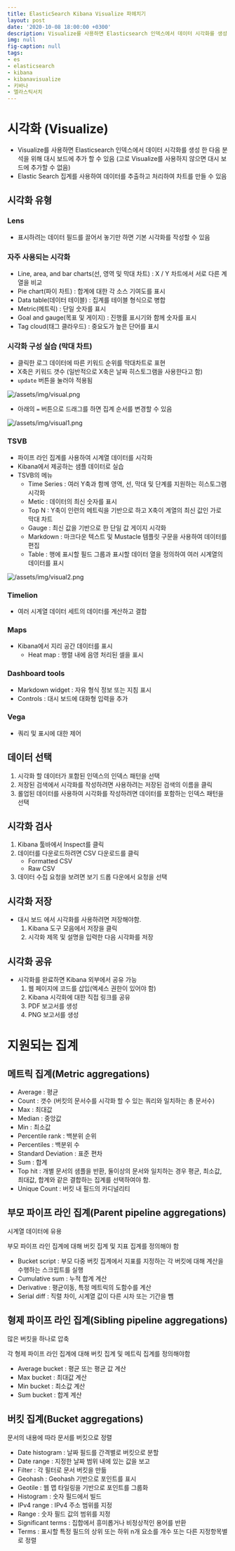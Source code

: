 ```yaml
---
title: ElasticSearch Kibana Visualize 파헤치기
layout: post
date: '2020-10-08 18:00:00 +0300'
description: Visualize를 사용하면 Elasticsearch 인덱스에서 데이터 시각화를 생성 한 다음 분석을 위해 대시 보드에 추가 할 수 있음 (고로 Visualize를 사용하지 않으면 대시 보드에 추가할 수 없음)
img: null
fig-caption: null
tags:
- es
- elasticsearch
- kibana
- kibanavisualize
- 키바나
- 엘라스틱서치
---
```


# 시각화 (Visualize)

- Visualize를 사용하면 Elasticsearch 인덱스에서 데이터 시각화를 생성 한 다음 분석을 위해 대시 보드에 추가 할 수 있음 (고로 Visualize를 사용하지 않으면 대시 보드에 추가할 수 없음)
- Elastic Search 집계를 사용하여 데이터를 추출하고 처리하여 차트를 만들 수 있음

## 시각화 유형

### Lens

- 표시하려는 데이터 필드를 끌어서 놓기만 하면 기본 시각화를 작성할 수 있음

### 자주 사용되는 시각화

- Line, area, and bar charts(선, 영역 및 막대 차트) : X / Y 차트에서 서로 다른 계열을 비교
- Pie chart(파이 차트) : 합계에 대한 각 소스 기여도를 표시
- Data table(데이터 테이블) : 집계를 테이블 형식으로 병합
- Metric(메트릭) : 단일 숫자를 표시
- Goal and gauge(목표 및 게이지) : 진행률 표시기와 함께 숫자를 표시
- Tag cloud(태그 클라우드) :  중요도가 높은 단어를 표시

### 시각화 구성 실습 (막대 차트)

- 클릭한 로그 데이터에 따른 키워드 순위를 막대차트로 표현
- X축은 키워드 갯수 (일반적으로 X축은 날짜 히스토그램을 사용한다고 함)
- `update` 버튼을 눌러야 적용됨

![/assets/img/visual.png](/assets/img/visual.png)

- 아래의 `=` 버튼으로 드래그를 하면 집계 순서를 변경할 수 있음

![/assets/img/visual1.png](/assets/img/visual1.png)

### TSVB

- 파이프 라인 집계를 사용하여 시계열 데이터를 시각화
- Kibana에서 제공하는 샘플 데이터로 실습
- TSVB의 메뉴
    - Time Series : 여러 Y축과 함께 영역, 선, 막대 및 단계를 지원하는 히스토그램 시각화
    - Metic : 데이터의 최신 숫자를 표시
    - Top N : Y축이 인련의 메트릭을 기반으로 하고 X축이 계열의 최신 값인 가로 막대 차트
    - Gauge : 최신 값을 기반으로 한 단일 값 게이지 시각화
    - Markdown : 마크다운 텍스트 및 Mustacle 템플릿 구문을 사용하여 데이터를 편집
    - Table : 행에 표시할 필드 그룹과 표시할 데이터 열을 정의하여 여러 시계열의 데이터를 표시

![/assets/img/visual2.png](/assets/img/visual2.png)

### Timelion

- 여러 시계열 데이터 세트의 데이터를 계산하고 결합

### Maps

- Kibana에서 지리 공간 데이터를 표시
    - Heat map : 행렬 내에 음영 처리된 셀을 표시

### Dashboard tools

- Markdown widget : 자유 형식 정보 또는 지침 표시
- Controls : 대시 보드에 대화형 입력을 추가

### Vega

- 쿼리 및 표시에 대한 제어

## 데이터 선택

1. 시각화 할 데이터가 포함된 인덱스의 인덱스 패턴을 선택
2. 저장된 검색에서 시각화를 작성하려면 사용하려는 저장된 검색의 이름을 클릭
3. 롤업된 데이터를 사용하여 시각화를 작성하려면 데이터를 포함하는 인덱스 패턴을 선택

## 시각화 검사

1. Kibana 툴바에서 Inspect를 클릭
2. 데이터를 다운로드하려면 CSV 다운로드를 클릭
    - Formatted CSV
    - Raw CSV
3. 데이터 수집 요청을 보려면 보기 드롭 다운에서 요청을 선택

## 시각화 저장

- 대시 보드 에서 시각화를 사용하려면 저장해야함.
    1. Kibana 도구 모음에서 저장을 클릭
    2. 시각화 제목 및 설명을 입력한 다음 시각화를 저장

## 시각화 공유

- 시각화를 완료하면 Kibana 외부에서 공유 가능
    1. 웹 페이지에 코드를 삽입(엑세스 권한이 있어야 함)
    2. Kibana 시각화에 대한 직접 링크를 공유
    3. PDF 보고서를 생성
    4. PNG 보고서를 생성

# 지원되는 집계

## 메트릭 집계(Metric aggregations)

- Average : 평균
- Count : 갯수 (버킷의 문서수를 시각화 할 수 있는 쿼리와 일치하는 총 문서수)
- Max : 최대값
- Median : 중앙값
- Min : 최소값
- Percentile rank : 백분위 순위
- Percentiles : 백분위 수
- Standard Deviation : 표준 편차
- Sum : 합계
- Top hit : 개별 문서의 샘플을 반환, 둘이상의 문서와 일치하는 경우 평균, 최소값, 최대값, 합계와 같은 결합하는 집계를 선택하여야 함.
- Unique Count : 버킷 내 필드의 카디널리티

## 부모 파이프 라인 집계(Parent pipeline aggregations)

시계열 데이터에 유용

부모 파이프 라인 집계에 대해 버킷 집계 및 지표 집계를 정의해야 함

- Bucket script : 부모 다중 버킷 집계에서 지표를 지정하는 각 버킷에 대해 계산을 수행하는 스크립트를 실행
- Cumulative sum : 누적 합계 계산
- Derivative : 평균이동, 특정 메트릭의 도함수를 계산
- Serial diff :  직렬 차이, 시계열 값이 다른 시차 또는 기간을 뺌

## 형제 파이프 라인 집계(Sibling pipeline aggregations)

많은 버킷을 하나로 압축

각 형제 파이프 라인 집계에 대해 버킷 집계 및 메트릭 집계를 정의해야함

- Average bucket : 평균 또는 평균 값 계산
- Max bucket : 최대값 계산
- Min bucket : 최소값 계산
- Sum bucket : 합계 계산

## 버킷 집계(Bucket aggregations)

문서의 내용에 따라 문서를 버킷으로 정렬

- Date histogram : 날짜 필드를 간격별로 버킷으로 분할
- Date range : 지정한 날짜 범위 내에 있는 값을 보고
- Filter : 각 필터로 문서 버킷을 만듦
- Geohash : Geohash 기반으로 포인트를 표시
- Geotile : 웹 맵 타일링을 기반으로 포인트를 그룹화
- Histogram :  숫자 필드에서 빌드
- IPv4 range : IPv4 주소 범위를 지정
- Range : 숫자 필드 값의 범위를 지정
- Significant terms : 집합에서 흥미롭거나 비정상적인 용어를 반환
- Terms : 표시할 특정 필드의 상위 또는 하위 n개 요소를 개수 또는 다른 지정항목별로 정렬

